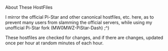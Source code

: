 About These HostFiles

I mirror the official Pi-Star and other canonical hostfiles, etc. here, as to prevent many users from slamming the official servers, while using my unofficial Pi-Star fork (MW0MWZ-PiStar-Dash) ;^)

These hostfiles are checked for changes, and if there are changes, updated once per hour at random minutes of each hour.
